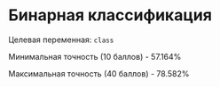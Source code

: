 # Бинарная классификация
Целевая переменная: `class`

Минимальная точность (10 баллов) - 57.164%

Максимальная точность (40 баллов) - 78.582%
        